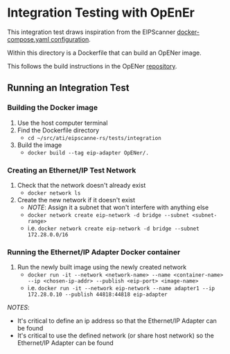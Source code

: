# Integration Testing with OpEnEr

This integration test draws inspiration from the EIPScanner [docker-compose.yaml configuration](https://github.com/nimbuscontrols/EIPScanner/blob/master/docker-compose.yml).

Within this directory is a Dockerfile that can build an OpENer image.

This follows the build instructions in the OpENer [repository](https://github.com/EIPStackGroup/OpENer).


## Running an Integration Test

### Building the Docker image

1. Use the host computer terminal
1. Find the Dockerfile directory
    * `cd ~/src/ati/eipscanne-rs/tests/integration`
1. Build the image
    * `docker build --tag eip-adapter OpENer/.`


### Creating an Ethernet/IP Test Network

1. Check that the network doesn't already exist
    * `docker network ls`
1. Create the new network if it doesn't exist
    * _NOTE_: Assign it a subnet that won't interfere with anything else
    * `docker network create eip-network -d bridge --subnet <subnet-range>`
    * i.e. `docker network create eip-network -d bridge --subnet 172.28.0.0/16`

<!-- Look into using an "ipvlan" driver instead of the default "bridge" for more control over the IP addresses -->

### Running the Ethernet/IP Adapter Docker container 

1. Run the newly built image using the newly created network
    * `docker run -it --network <network-name> --name <container-name> --ip <chosen-ip-addr> --publish <eip-port> <image-name>`
    * i.e. `docker run -it --network eip-network --name adapter1 --ip 172.28.0.10 --publish 44818:44818 eip-adapter`

_NOTES_:
* It's critical to define an ip address so that the Ethernet/IP Adapter can be found
* It's critical to use the defined network (or share host network) so the Ethernet/IP Adapter can be found
